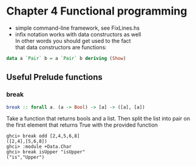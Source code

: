 # Chapter 4 Functional programming

- simple command-line framework, see FixLines.hs  
- infix notation works with data constructors as well  
In other words you should get used to the fact  
that data constructors are functions:    
```haskell
data a `Pair` b = a `Pair` b deriving (Show)
```
## Useful Prelude functions

### break 
```haskell
break :: forall a. (a -> Bool) -> [a] -> ([a], [a])
```

Take a function that returns bools and a list. Then split the list into pair on the first element that returns True with the provided function 
```
ghci> break odd [2,4,5,6,8] 
([2,4],[5,6,8])
ghci> :module +Data.Char 
ghci> break isUpper "isUpper" 
("is","Upper")
```